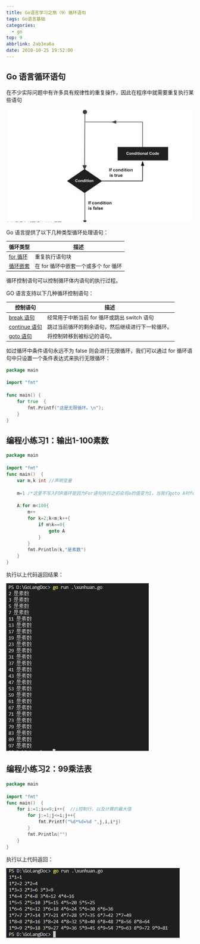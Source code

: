 ```yaml
---
title: Go语言学习之旅（9）循环语句
tags: Go语言基础
categories:
  - go
top: 9
abbrlink: 2ab3ea6a
date: 2018-10-25 19:52:00
---
```


## Go 语言循环语句

在不少实际问题中有许多具有规律性的重复操作，因此在程序中就需要重复执行某些语句

![1](Go9/1.png)

Go 语言提供了以下几种类型循环处理语句：<!--more-->

| 循环类型                                                  | 描述                                 |
| --------------------------------------------------------- | ------------------------------------ |
| [for 循环](http://www.runoob.com/go/go-for-loop.html)     | 重复执行语句块                       |
| [循环嵌套](http://www.runoob.com/go/go-nested-loops.html) | 在 for 循环中嵌套一个或多个 for 循环 |

循环控制语句可以控制循环体内语句的执行过程。

GO 语言支持以下几种循环控制语句：

| 控制语句                                                     | 描述                                             |
| ------------------------------------------------------------ | ------------------------------------------------ |
| [break 语句](http://www.runoob.com/go/go-break-statement.html) | 经常用于中断当前 for 循环或跳出 switch 语句      |
| [continue 语句](http://www.runoob.com/go/go-continue-statement.html) | 跳过当前循环的剩余语句，然后继续进行下一轮循环。 |
| [goto 语句](http://www.runoob.com/go/go-goto-statement.html) | 将控制转移到被标记的语句。                       |

如过循环中条件语句永远不为 false 则会进行无限循环，我们可以通过 for 循环语句中只设置一个条件表达式来执行无限循环：

```go
package main

import "fmt"

func main() {
    for true  {
        fmt.Printf("这是无限循环。\n");
    }
}
```

## 编程小练习1：输出1-100素数

```go
package main 

import "fmt"
func main()  {
	var m,k int //声明变量

	m=1	/*这里不写入FOR循环是因为For语句执行之初会将a的值变为1，当我们goto A时for语句会重新执行（不是重新一轮循环）*/

	A:for m<100{
		m++
		for k=2;k<m;k++{
			if m%k==0{
				goto A
			}
		}
		fmt.Println(k,"是素数")
	}
}
```

执行以上代码返回结果：

![2](Go9/2.png)

## 编程小练习2：99乘法表

```go
package main 

import "fmt"
func main()  {
	for i:=1;i<=9;i++{	//i控制行，以及计算的最大值
		for j:=1;j<=i;j++{
			fmt.Printf("%d*%d=%d ",j,i,i*j)
		}
		fmt.Println("")
	}
}
```

执行以上代码返回：

![3](Go9/3.png)

